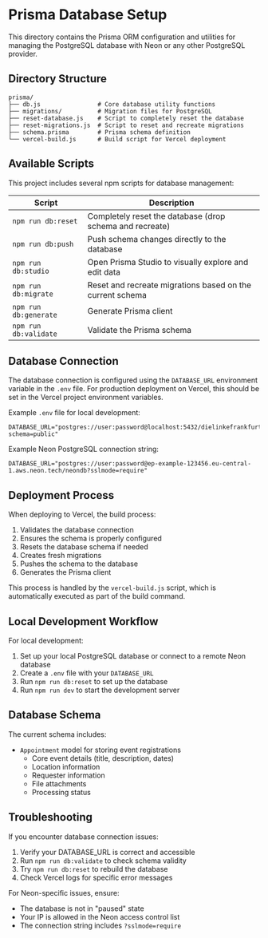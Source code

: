 # Prisma Database Setup

This directory contains the Prisma ORM configuration and utilities for managing the PostgreSQL database with Neon or any other PostgreSQL provider.

## Directory Structure

```
prisma/
├── db.js                # Core database utility functions
├── migrations/          # Migration files for PostgreSQL 
├── reset-database.js    # Script to completely reset the database
├── reset-migrations.js  # Script to reset and recreate migrations
├── schema.prisma        # Prisma schema definition
└── vercel-build.js      # Build script for Vercel deployment
```

## Available Scripts

This project includes several npm scripts for database management:

| Script | Description |
|--------|-------------|
| `npm run db:reset` | Completely reset the database (drop schema and recreate) |
| `npm run db:push` | Push schema changes directly to the database |
| `npm run db:studio` | Open Prisma Studio to visually explore and edit data |
| `npm run db:migrate` | Reset and recreate migrations based on the current schema |
| `npm run db:generate` | Generate Prisma client |
| `npm run db:validate` | Validate the Prisma schema |

## Database Connection

The database connection is configured using the `DATABASE_URL` environment variable in the `.env` file. For production deployment on Vercel, this should be set in the Vercel project environment variables.

Example `.env` file for local development:

```
DATABASE_URL="postgres://user:password@localhost:5432/dielinkefrankfurt?schema=public"
```

Example Neon PostgreSQL connection string:

```
DATABASE_URL="postgres://user:password@ep-example-123456.eu-central-1.aws.neon.tech/neondb?sslmode=require"
```

## Deployment Process

When deploying to Vercel, the build process:

1. Validates the database connection
2. Ensures the schema is properly configured
3. Resets the database schema if needed
4. Creates fresh migrations
5. Pushes the schema to the database
6. Generates the Prisma client

This process is handled by the `vercel-build.js` script, which is automatically executed as part of the build command.

## Local Development Workflow

For local development:

1. Set up your local PostgreSQL database or connect to a remote Neon database
2. Create a `.env` file with your `DATABASE_URL`
3. Run `npm run db:reset` to set up the database
4. Run `npm run dev` to start the development server

## Database Schema

The current schema includes:

- `Appointment` model for storing event registrations
  - Core event details (title, description, dates)
  - Location information
  - Requester information
  - File attachments
  - Processing status

## Troubleshooting

If you encounter database connection issues:

1. Verify your DATABASE_URL is correct and accessible
2. Run `npm run db:validate` to check schema validity
3. Try `npm run db:reset` to rebuild the database
4. Check Vercel logs for specific error messages

For Neon-specific issues, ensure:
- The database is not in "paused" state
- Your IP is allowed in the Neon access control list
- The connection string includes `?sslmode=require`